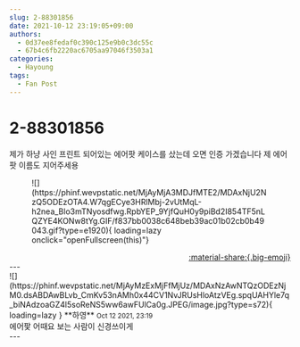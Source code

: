 ```yaml
---
slug: 2-88301856
date: 2021-10-12 23:19:05+09:00
authors:
  - 0d37ee8fedaf0c390c125e9b0c3dc55c
  - 67b4c6fb2220ac6705aa97046f3503a1
categories:
  - Hayoung
tags:
  - Fan Post
---
```


# 2-88301856

<div class="post-container" markdown="1">
<div class="content-container md-sidebar__scrollwrap" markdown="1">

제가 하냥 사인 프린트 되어있는 에어팟 케이스를 샀는데 오면 인증 가겠습니다 제 에어팟 이름도 지어주세용
<figure markdown="1">
![](https://phinf.wevpstatic.net/MjAyMjA3MDJfMTE2/MDAxNjU2NzQ5ODEzOTA4.W7qgECye3HRlMbj-2vUtMqL-h2nea_Blo3mTNyosdfwg.RpbYEP_9YjfQuH0y9piBd2I854TF5nLQZYE4KONw8tYg.GIF/f837bb0038c648beb39ac01b02cb0b49043.gif?type=e1920){ loading=lazy onclick="openFullscreen(this)"}
</figure>


</div>
</div>

<div style="text-align: right;" markdown="1">
<a href="https://weverse.io/fromis9/fanpost/2-88301856" style="text-align: right;">:material-share:{.big-emoji}</a>
</div>
---

<div class="comments-container md-sidebar__scrollwrap" markdown="1">
<div class="comment" markdown="1">
<div class='id-container' markdown="1">
![](https://phinf.wevpstatic.net/MjAyMzExMjFfMjUz/MDAxNzAwNTQzODEzNjM0.dsABDAwBLvb_CmKv53nAMh0x44CV1NvJRUsHloAtzVEg.spqUAHYle7q_biNAdzoaGZ4l5soReNS5ww6awFUlCa0g.JPEG/image.jpg?type=s72){ loading=lazy }
**<span class="artist">하영</span>** <small>Oct 12 2021, 23:19</small><br>
</div>
<div class='comment-body' markdown="1">
에어팣 어때요 보는 사람이 신경쓰이게
</div>
</div>
</div>
---
